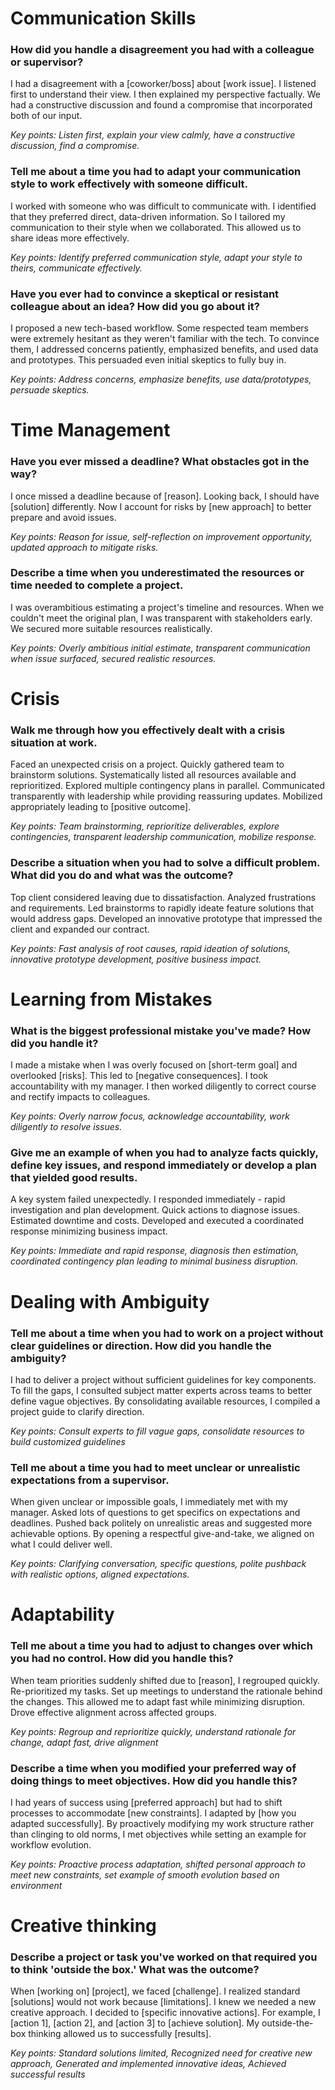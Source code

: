 # Communication Skills
### How did you handle a disagreement you had with a colleague or supervisor?
I had a disagreement with a [coworker/boss] about [work issue]. I listened first to understand their view. I then explained my perspective factually. We had a constructive discussion and found a compromise that incorporated both of our input.

*Key points: Listen first, explain your view calmly, have a constructive discussion, find a compromise.*

### Tell me about a time you had to adapt your communication style to work effectively with someone difficult.
I worked with someone who was difficult to communicate with. I identified that they preferred direct, data-driven information. So I tailored my communication to their style when we collaborated. This allowed us to share ideas more effectively.

*Key points: Identify preferred communication style, adapt your style to theirs, communicate effectively.*

### Have you ever had to convince a skeptical or resistant colleague about an idea? How did you go about it?
I proposed a new tech-based workflow. Some respected team members were extremely hesitant as they weren't familiar with the tech. To convince them, I addressed concerns patiently, emphasized benefits, and used data and prototypes. This persuaded even initial skeptics to fully buy in.

*Key points: Address concerns, emphasize benefits, use data/prototypes, persuade skeptics.*

# Time Management
### Have you ever missed a deadline? What obstacles got in the way?
I once missed a deadline because of [reason]. Looking back, I should have [solution] differently. Now I account for risks by [new approach] to better prepare and avoid issues.

*Key points: Reason for issue, self-reflection on improvement opportunity, updated approach to mitigate risks.*

### Describe a time when you underestimated the resources or time needed to complete a project.
I was overambitious estimating a project's timeline and resources. When we couldn't meet the original plan, I was transparent with stakeholders early. We secured more suitable resources realistically.

*Key points: Overly ambitious initial estimate, transparent communication when issue surfaced, secured realistic resources.*

# Crisis
### Walk me through how you effectively dealt with a crisis situation at work.
Faced an unexpected crisis on a project. Quickly gathered team to brainstorm solutions. Systematically listed all resources available and reprioritized. Explored multiple contingency plans in parallel. Communicated transparently with leadership while providing reassuring updates. Mobilized appropriately leading to [positive outcome].

*Key points: Team brainstorming, reprioritize deliverables, explore contingencies, transparent leadership communication, mobilize response.*

### Describe a situation when you had to solve a difficult problem. What did you do and what was the outcome?
Top client considered leaving due to dissatisfaction. Analyzed frustrations and requirements. Led brainstorms to rapidly ideate feature solutions that would address gaps. Developed an innovative prototype that impressed the client and expanded our contract.

*Key points: Fast analysis of root causes, rapid ideation of solutions, innovative prototype development, positive business impact.*

# Learning from Mistakes
### What is the biggest professional mistake you've made? How did you handle it?
I made a mistake when I was overly focused on [short-term goal] and overlooked [risks]. This led to [negative consequences]. I took accountability with my manager. I then worked diligently to correct course and rectify impacts to colleagues.

*Key points: Overly narrow focus, acknowledge accountability, work diligently to resolve issues.*

### Give me an example of when you had to analyze facts quickly, define key issues, and respond immediately or develop a plan that yielded good results.
A key system failed unexpectedly. I responded immediately - rapid investigation and plan development. Quick actions to diagnose issues. Estimated downtime and costs. Developed and executed a coordinated response minimizing business impact.

*Key points: Immediate and rapid response, diagnosis then estimation, coordinated contingency plan leading to minimal business disruption.*

# Dealing with Ambiguity
### Tell me about a time when you had to work on a project without clear guidelines or direction. How did you handle the ambiguity?
I had to deliver a project without sufficient guidelines for key components. To fill the gaps, I consulted subject matter experts across teams to better define vague objectives. By consolidating available resources, I compiled a project guide to clarify direction.

*Key points: Consult experts to fill vague gaps, consolidate resources to build customized guidelines*

### Tell me about a time you had to meet unclear or unrealistic expectations from a supervisor.
When given unclear or impossible goals, I immediately met with my manager. Asked lots of questions to get specifics on expectations and deadlines. Pushed back politely on unrealistic areas and suggested more achievable options. By opening a respectful give-and-take, we aligned on what I could deliver well.

*Key points: Clarifying conversation, specific questions, polite pushback with realistic options, aligned expectations.*

# Adaptability
### Tell me about a time you had to adjust to changes over which you had no control. How did you handle this?
When team priorities suddenly shifted due to [reason], I regrouped quickly. Re-prioritized my tasks. Set up meetings to understand the rationale behind the changes. This allowed me to adapt fast while minimizing disruption. Drove effective alignment across affected groups.

*Key points: Regroup and reprioritize quickly, understand rationale for change, adapt fast, drive alignment*

### Describe a time when you modified your preferred way of doing things to meet objectives. How did you handle this?
I had years of success using [preferred approach] but had to shift processes to accommodate [new constraints]. I adapted by [how you adapted successfully]. By proactively modifying my work structure rather than clinging to old norms, I met objectives while setting an example for workflow evolution.

*Key points: Proactive process adaptation, shifted personal approach to meet new constraints, set example of smooth evolution based on environment*

# Creative thinking

### Describe a project or task you've worked on that required you to think 'outside the box.' What was the outcome?
When [working on] [project], we faced [challenge]. I realized standard [solutions] would not work because [limitations]. I knew we needed a new creative approach. I decided to [specific innovative actions]. For example, I [action 1], [action 2], and [action 3] to [achieve solution]. My outside-the-box thinking allowed us to successfully [results].

*Key points: Standard solutions limited, Recognized need for creative new approach, Generated and implemented innovative ideas, Achieved successful results*
